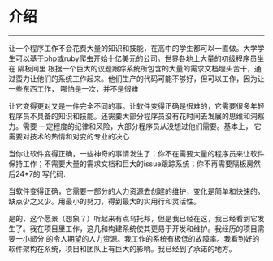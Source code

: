 # 介绍
---

让一个程序工作不会花费大量的知识和技能，在高中的学生都可以一直做。大学学生可以基于php或ruby爬虫开始十亿美元的公司。世界各地上大量的初级程序员坐在
隔板间里 根据一个巨大的议题跟踪系统所包含的大量的需求文档埋头苦干，通过蛮力让他们的系统工作起来。他们生产的代码可能不够好，但可以工作，因为让一些东西工作，
哪怕是一次，并不是很难

让它变得更对又是一件完全不同的事。让软件变得正确是很难的，它需要很多年轻程序员不具备的知识和技能。还需要大部分程序员没有花时间去发展的思维和洞察力。需要
一定程度的纪律和风险，大部分程序员从没想过他们需要。基本上， 它需要对技术的热情和对变的专业的决心

当你让软件变得正确，一些神奇的事情发生了：你不在需要大量的程序员来让软件保持工作；不需要大量的需求文档和巨大的issue跟踪系统；你不再需要隔板房然后24*7的
写代码.

当软件变得正确，它需要一部分的人力资源去创建的维护，变化是简单和快速的。缺点少之又少。用最小的努力，得到最大的实用行和灵活性。

是的，这个愿景（想象？）听起来有点乌托邦，但是我已经在这，我已经看到它发生了。我在项目里工作，这几和构建系统使其更易于开发和维护。我经历的项目需要一小部分
的令人期望的人力资源。我工作的系统有极低的故障率。我看到好的软件架构在系统，项目和团队上有巨大的影响。我已经到了承诺的地方。

